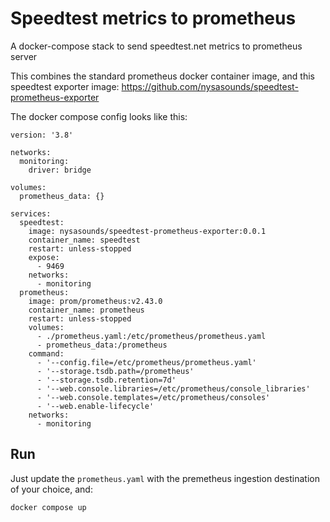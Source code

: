 # Speedtest metrics to prometheus

A docker-compose stack to send speedtest.net metrics to prometheus server

This combines the standard prometheus docker container image, and this speedtest exporter image: https://github.com/nysasounds/speedtest-prometheus-exporter

The docker compose config looks like this:

```
version: '3.8'

networks:
  monitoring:
    driver: bridge

volumes:
  prometheus_data: {}

services:
  speedtest:
    image: nysasounds/speedtest-prometheus-exporter:0.0.1
    container_name: speedtest
    restart: unless-stopped
    expose:
      - 9469
    networks:
      - monitoring
  prometheus:
    image: prom/prometheus:v2.43.0
    container_name: prometheus
    restart: unless-stopped
    volumes:
      - ./prometheus.yaml:/etc/prometheus/prometheus.yaml
      - prometheus_data:/prometheus
    command:
      - '--config.file=/etc/prometheus/prometheus.yaml'
      - '--storage.tsdb.path=/prometheus'
      - '--storage.tsdb.retention=7d'
      - '--web.console.libraries=/etc/prometheus/console_libraries'
      - '--web.console.templates=/etc/prometheus/consoles'
      - '--web.enable-lifecycle'
    networks:
      - monitoring
```

## Run

Just update the `prometheus.yaml` with the premetheus ingestion destination of your choice, and:
```
docker compose up
```
